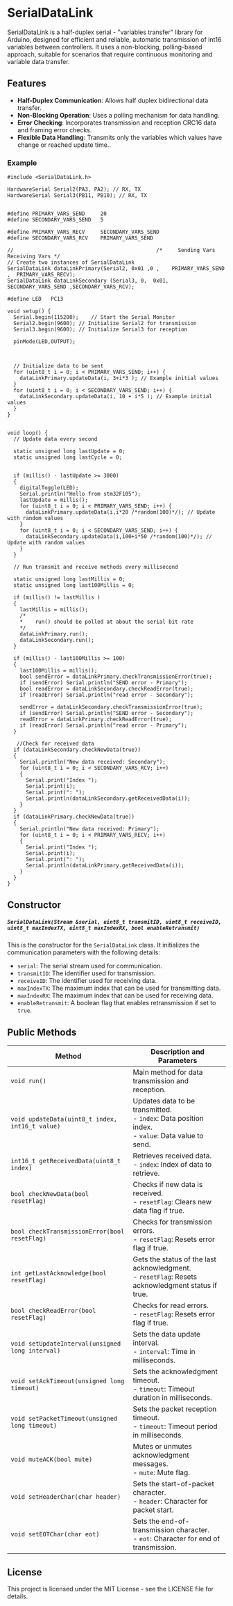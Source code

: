 # SerialDataLink

SerialDataLink is a half-duplex serial - "variables transfer" library for Arduino, designed for efficient and reliable, automatic transmission of int16 variables between controllers. It uses a non-blocking, polling-based approach, suitable for scenarios that require continuous monitoring and variable data transfer.

## Features

- **Half-Duplex Communication**: Allows half duplex bidirectional data transfer.
- **Non-Blocking Operation**: Uses a polling mechanism for data handling.
- **Error Checking**: Incorporates transmission and reception CRC16 data and framing error checks.
- **Flexible Data Handling**: Transmits only the variables which values have change or reached update time..

### Example

```
#include <SerialDataLink.h>

HardwareSerial Serial2(PA3, PA2); // RX, TX
HardwareSerial Serial3(PB11, PB10); // RX, TX


#define PRIMARY_VARS_SEND     20
#define SECONDARY_VARS_SEND   5

#define PRIMARY_VARS_RECV     SECONDARY_VARS_SEND
#define SECONDARY_VARS_RCV    PRIMARY_VARS_SEND

//                                              /*     Sending Vars       Receiving Vars */
// Create two instances of SerialDataLink
SerialDataLink dataLinkPrimary(Serial2, 0x01 ,0 ,    PRIMARY_VARS_SEND ,  PRIMARY_VARS_RECV);
SerialDataLink dataLinkSecondary (Serial3, 0,  0x01, SECONDARY_VARS_SEND ,SECONDARY_VARS_RCV);

#define LED   PC13

void setup() {
  Serial.begin(115200);    // Start the Serial Monitor
  Serial2.begin(9600); // Initialize Serial2 for transmission
  Serial3.begin(9600); // Initialize Serial3 for reception

  pinMode(LED,OUTPUT);



  // Initialize data to be sent
  for (uint8_t i = 0; i < PRIMARY_VARS_SEND; i++) {
    dataLinkPrimary.updateData(i, 3+i*3 ); // Example initial values
  }
  for (uint8_t i = 0; i < SECONDARY_VARS_SEND; i++) {
    dataLinkSecondary.updateData(i, 10 + i*5 ); // Example initial values
  }
}


void loop() {
  // Update data every second
  
  static unsigned long lastUpdate = 0;
  static unsigned long lastCycle = 0;

  
  if (millis() - lastUpdate >= 3000) 
  {
    digitalToggle(LED);
    Serial.println("Hello from stm32F105");
    lastUpdate = millis();
    for (uint8_t i = 0; i < PRIMARY_VARS_SEND; i++) {
      dataLinkPrimary.updateData(i,i*20 /*random(100)*/); // Update with random values
    }
    for (uint8_t i = 0; i < SECONDARY_VARS_SEND; i++) {
      dataLinkSecondary.updateData(i,100+i*50 /*random(100)*/); // Update with random values
    }
  }

  // Run transmit and receive methods every millisecond
  
  static unsigned long lastMillis = 0;
  static unsigned long last100Millis = 0;
  
  if (millis() != lastMillis ) 
  {
    lastMillis = millis();
    /*
    *    run() should be polled at about the serial bit rate 
    */
    dataLinkPrimary.run();
    dataLinkSecondary.run();
  }  

  if (millis() - last100Millis >= 100) 
  {
    last100Millis = millis();
    bool sendError = dataLinkPrimary.checkTransmissionError(true);
    if (sendError) Serial.println("SEND error - Primary");
    bool readError = dataLinkSecondary.checkReadError(true);
    if (readError) Serial.println("read error - Secondary");

    sendError = dataLinkSecondary.checkTransmissionError(true);
    if (sendError) Serial.println("SEND error - Secondary");
    readError = dataLinkPrimary.checkReadError(true);
    if (readError) Serial.println("read error - Primary");
  }

   //Check for received data
  if (dataLinkSecondary.checkNewData(true)) 
  {
    Serial.println("New data received: Secondary");
    for (uint8_t i = 0; i < SECONDARY_VARS_RCV; i++) 
    {
      Serial.print("Index ");
      Serial.print(i);
      Serial.print(": ");
      Serial.println(dataLinkSecondary.getReceivedData(i));
    }
  }
  if (dataLinkPrimary.checkNewData(true)) 
  {
    Serial.println("New data received: Primary");
    for (uint8_t i = 0; i < PRIMARY_VARS_RECV; i++) 
    {
      Serial.print("Index ");
      Serial.print(i);
      Serial.print(": ");
      Serial.println(dataLinkPrimary.getReceivedData(i));
    }
  }
}
```
## Constructor

##### `SerialDataLink(Stream &serial, uint8_t transmitID, uint8_t receiveID, uint8_t maxIndexTX, uint8_t maxIndexRX, bool enableRetransmit)`

This is the constructor for the `SerialDataLink` class. It initializes the communication parameters with the following details:

- `serial`: The serial stream used for communication.
- `transmitID`: The identifier used for transmission.
- `receiveID`: The identifier used for receiving data.
- `maxIndexTX`: The maximum index that can be used for transmitting data.
- `maxIndexRX`: The maximum index that can be used for receiving data.
- `enableRetransmit`: A boolean flag that enables retransmission if set to `true`.

## Public Methods

| Method | Description and Parameters |
| ------ | -------------------------- |
| `void run()` | Main method for data transmission and reception. |
| `void updateData(uint8_t index, int16_t value)` | Updates data to be transmitted.<br> - `index`: Data position index.<br> - `value`: Data value to send. |
| `int16_t getReceivedData(uint8_t index)` | Retrieves received data.<br> - `index`: Index of data to retrieve. |
| `bool checkNewData(bool resetFlag)` | Checks if new data is received.<br> - `resetFlag`: Clears new data flag if true. |
| `bool checkTransmissionError(bool resetFlag)` | Checks for transmission errors.<br> - `resetFlag`: Resets error flag if true. |
| `int getLastAcknowledge(bool resetFlag)` | Gets the status of the last acknowledgment.<br> - `resetFlag`: Resets acknowledgment status if true. |
| `bool checkReadError(bool resetFlag)` | Checks for read errors.<br> - `resetFlag`: Resets error flag if true. |
| `void setUpdateInterval(unsigned long interval)` | Sets the data update interval.<br> - `interval`: Time in milliseconds. |
| `void setAckTimeout(unsigned long timeout)` | Sets the acknowledgment timeout.<br> - `timeout`: Timeout duration in milliseconds. |
| `void setPacketTimeout(unsigned long timeout)` | Sets the packet reception timeout.<br> - `timeout`: Timeout period in milliseconds. |
| `void muteACK(bool mute)` | Mutes or unmutes acknowledgment messages.<br> - `mute`: Mute flag. |
| `void setHeaderChar(char header)` | Sets the start-of-packet character.<br> - `header`: Character for packet start. |
| `void setEOTChar(char eot)` | Sets the end-of-transmission character.<br> - `eot`: Character for end of transmission. |





## License

This project is licensed under the MIT License - see the LICENSE file for details.

